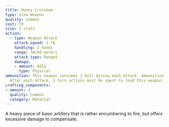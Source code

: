 ```yaml
---
title: Heavy Crossbow
type: Slow Weapon
quality: Common
cost: 70
size: 3 slots
action:
  - type: Weapon Attack
    attack_speed: 3 TA 
    handling: 2 hands
    range: 30/60 meters
    attack_type: Ranged 
    damage:
    - amount: 8d12
      type: Physical
ammunition: This weapon consumes 1 bolt during each attack. Ammunition used this way must be equipped on the user's back or waist slot.
  After each attack, 3 turn actions must be spent to load this weapon.
crafting_components:
- amount: 4
  quality: Common
  category: Material
---
```

A heavy piece of basic artillery that is rather encumbering to fire, but offers excessive damage to compensate.